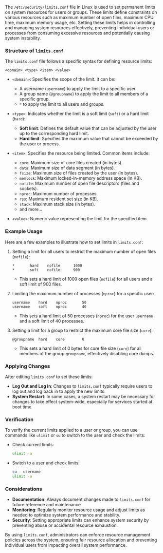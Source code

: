 The `/etc/security/limits.conf` file in Linux is used to set permanent limits on system resources for users or groups. These limits define constraints on various resources such as maximum number of open files, maximum CPU time, maximum memory usage, etc. Setting these limits helps in controlling and managing system resources effectively, preventing individual users or processes from consuming excessive resources and potentially causing system instability.

### Structure of `limits.conf`

The `limits.conf` file follows a specific syntax for defining resource limits:

```
<domain> <type> <item> <value>
```

- `<domain>`: Specifies the scope of the limit. It can be:
  - A username (`username`) to apply the limit to a specific user.
  - A group name (`@groupname`) to apply the limit to all members of a specific group.
  - `*` to apply the limit to all users and groups.
  
- `<type>`: Indicates whether the limit is a soft limit (`soft`) or a hard limit (`hard`):
  - **Soft limit**: Defines the default value that can be adjusted by the user up to the corresponding hard limit.
  - **Hard limit**: Specifies the maximum value that cannot be exceeded by the user or process.

- `<item>`: Specifies the resource being limited. Common items include:
  - `core`: Maximum size of core files created (in bytes).
  - `data`: Maximum size of data segment (in bytes).
  - `fsize`: Maximum size of files created by the user (in bytes).
  - `memlock`: Maximum locked-in-memory address space (in KB).
  - `nofile`: Maximum number of open file descriptors (files and sockets).
  - `nproc`: Maximum number of processes.
  - `rss`: Maximum resident set size (in KB).
  - `stack`: Maximum stack size (in bytes).
  - and more...

- `<value>`: Numeric value representing the limit for the specified item.

### Example Usage

Here are a few examples to illustrate how to set limits in `limits.conf`:

1. Setting a limit for all users to restrict the maximum number of open files (`nofile`):

   ```
   *       hard    nofile      1000
   *       soft    nofile      900
   ```

   - This sets a hard limit of 1000 open files (`nofile`) for all users and a soft limit of 900 files.

2. Limiting the maximum number of processes (`nproc`) for a specific user:

   ```
   username    hard    nproc       50
   username    soft    nproc       40
   ```

   - This sets a hard limit of 50 processes (`nproc`) for the user `username` and a soft limit of 40 processes.

3. Setting a limit for a group to restrict the maximum core file size (`core`):

   ```
   @groupname  hard    core        0
   ```

   - This sets a hard limit of 0 bytes for core file size (`core`) for all members of the group `groupname`, effectively disabling core dumps.

### Applying Changes

After editing `limits.conf` to set these limits:

- **Log Out and Log In**: Changes to `limits.conf` typically require users to log out and log back in to apply the new limits.
- **System Restart**: In some cases, a system restart may be necessary for changes to take effect system-wide, especially for services started at boot time.

### Verification

To verify the current limits applied to a user or group, you can use commands like `ulimit` or `su` to switch to the user and check the limits:

- Check current limits:
  ```bash
  ulimit -a
  ```

- Switch to a user and check limits:
  ```bash
  su - username
  ulimit -a
  ```

### Considerations

- **Documentation**: Always document changes made to `limits.conf` for future reference and maintenance.
- **Monitoring**: Regularly monitor resource usage and adjust limits as needed to optimize system performance and stability.
- **Security**: Setting appropriate limits can enhance system security by preventing abuse or accidental resource exhaustion.

By using `limits.conf`, administrators can enforce resource management policies across the system, ensuring fair resource allocation and preventing individual users from impacting overall system performance.

